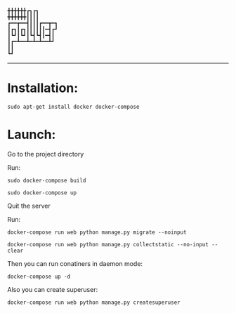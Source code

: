 ```
╋╋╋╋╋╋┏┓┏┓
╋╋╋╋╋╋┃┃┃┃
┏━━┳━━┫┃┃┃┏━━┳━┓
┃┏┓┃┏┓┃┃┃┃┃┃━┫┏┛
┃┗┛┃┗┛┃┗┫┗┫┃━┫┃
┃┏━┻━━┻━┻━┻━━┻┛
┃┃
┗┛
```

<hr>

<h1>
Installation:
</h1>

```
sudo apt-get install docker docker-compose
```

<h1>
Launch:
</h1>

Go to the project directory

Run:

```
sudo docker-compose build
```

```
sudo docker-compose up
```

Quit the server


Run:

```
docker-compose run web python manage.py migrate --noinput
```

```
docker-compose run web python manage.py collectstatic --no-input --clear
```

Then you can run conatiners in daemon mode:

```
docker-compose up -d
```

Also you can create superuser:

```
docker-compose run web python manage.py createsuperuser
```